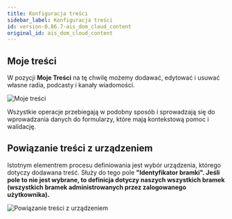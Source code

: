 ```yaml
---
title: Konfiguracja treści
sidebar_label: Konfiguracja treści
id: version-0.86.7-ais_dom_cloud_content
original_id: ais_dom_cloud_content
---
```


## Moje treści

W pozycji **Moje Treści** na tę chwilę możemy dodawać, edytować i usuwać własne radia, podcasty i kanały wiadomości.

![Moje treści](/AIS-docs/img/en/frontend/dom_cloud_content_1.png)

Wszystkie operacje przebiegają w podobny sposób i sprowadzają się do wprowadzania danych do formularzy, które mają kontekstową pomoc i walidację. 


## Powiązanie treści z urządzeniem

 Istotnym elementrem procesu definiowania jest wybór urządzenia, którego dotyczy dodawana treść. Służy do tego pole **"Identyfikator bramki". Jeśli pole to nie jest wybrane, to definicja dotyczy naszych wszystkich bramek (wszystkich bramek administrowanych przez zalogowanego użytkownika).**


![Powiązanie treści z urządzeniem](/AIS-docs/img/en/frontend/dom_cloud_content_for_gate.png)
